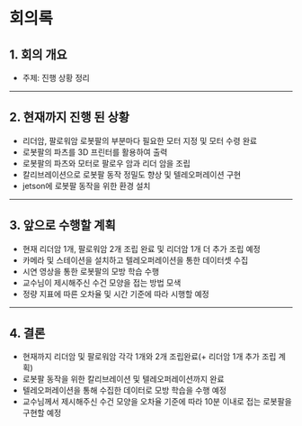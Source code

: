 # 회의록

## 1. 회의 개요 
- 주제: 진행 상황 정리

---

## 2. 현재까지 진행 된 상황
  - 리더암, 팔로워암 로봇팔의 부분마다 필요한 모터 지정 및 모터 수령 완료
  - 로봇팔의 파츠를 3D 프린터를 활용하여 출력
  - 로봇팔의 파츠와 모터로 팔로우 암과 리더 암을 조립
  - 칼리브레이션으로 로봇팔 동작 정밀도 향상 및 텔레오퍼레이션 구현
  - jetson에 로봇팔 동작을 위한 환경 설치
     
---

## 3. 앞으로 수행할 계획
  - 현재 리더암 1개, 팔로워암 2개 조립 완료 및 리더암 1개 더 추가 조립 예정
  - 카메라 및 스테이션을 설치하고 텔레오퍼레이션을 통한 데이터셋 수집
  - 시연 영상을 통한 로봇팔의 모방 학습 수행
  - 교수님이 제시해주신 수건 모양을 접는 방법 모색
  - 정량 지표에 따른 오차율 및 시간 기준에 따라 시행할 예정

---

## 4. 결론
  - 현재까지 리더암 및 팔로워암 각각 1개와 2개 조립완료(+ 리더암 1개 추가 조립 계획)
  - 로봇팔 동작을 위한 칼리브레이션 및 텔레오퍼레이션까지 완료
  - 텔레오퍼레이션을 통해 수집한 데이터로 모방 학습을 수행 예정
  - 교수님께서 제시해주신 수건 모양을 오차율 기준에 따라 10분 이내로 접는 로봇팔을 구현할 예정
